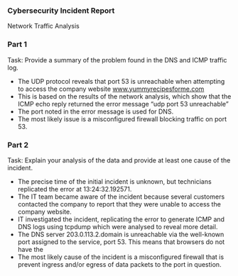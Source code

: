 ### Cybersecurity Incident Report
Network Traffic Analysis

### Part 1
Task: Provide a summary of the problem found in the DNS and ICMP 
traffic log.
* The UDP protocol reveals that port 53 is unreachable when attempting to access the company website www.yummyrecipesforme.com
* This is based on the results of the network analysis, which show that the ICMP echo reply returned the error message “udp port 53 unreachable” 
* The port noted in the error message is used for DNS.
* The most likely issue is a misconfigured firewall blocking traffic on port 53.



### Part 2
Task: Explain your analysis of the data and provide at least one cause of the incident.
* The precise time of the initial incident is unknown, but technicians replicated the error at 13:24:32.192571.
* The IT team became aware of the incident because several customers contacted the company to report that they were unable to access the company website.
* IT investigated the incident, replicating the error to generate ICMP and DNS logs using tcpdump which were analysed to reveal more detail.
* The DNS server 203.0.113.2.domain is unreachable via the well-known port assigned to the service, port 53. This means that browsers do not have the
* The most likely cause of the incident is a misconfigured firewall that is prevent ingress and/or egress of data packets to the port in question.


